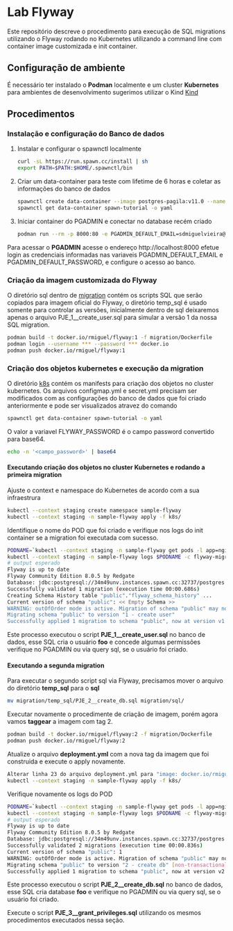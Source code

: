 # Lab Flyway

Este repositório descreve o procedimento para execução de SQL migrations utilizando o Flyway rodando no Kubernetes utilizando a command line com container image customizada e init container.

## Configuração de ambiente

É necessário ter instalado o __Podman__ localmente e um cluster __Kubernetes__ para ambientes de desenvolvimento sugerimos utilizar o Kind [Kind](../kind/README.md)

## Procedimentos

### Instalação e configuração do Banco de dados

1. Instalar e configurar o spawnctl localmente

   ```bash
   curl -sL https://run.spawn.cc/install | sh
   export PATH=$PATH:$HOME/.spawnctl/bin
   ```

1. Criar um data-container para teste com lifetime de 6 horas e coletar as informações do banco de dados

   ```bash
   spawnctl create data-container --image postgres-pagila:v11.0 --name spawn-tutorial --lifetime 6h
   spawnctl get data-container spawn-tutorial -o yaml
   ```

1. Iniciar container do PGADMIN e conectar no database recém criado

   ```bash
   podman run --rm -p 8000:80 -e PGADMIN_DEFAULT_EMAIL=sdmiguelvieira@gmail.com -e     PGADMIN_DEFAULT_PASSWORD=admin docker.io/dpage/pgadmin4
   ```
Para acessar o __PGADMIN__ acesse o endereço http://localhost:8000 efetue login as credenciais informadas nas variaveis PGADMIN_DEFAULT_EMAIL e PGADMIN_DEFAULT_PASSWORD, e configure o acesso ao banco.

### Criação da imagem customizada do Flyway

O diretório sql dentro de [migration](migration) contém os scripts SQL que serão copiados para imagem oficial do Flyway, o diretório temp_sql é usado somente para controlar as versões, inicialmente dentro de sql deixaremos apenas o arquivo PJE_1__create_user.sql para simular a versão 1 da nossa SQL migration.

```bash
podman build -t docker.io/rmiguel/flyway:1 -f migration/Dockerfile
podman login --username *** --password *** docker.io
podman push docker.io/rmiguel/flyway:1
```

### Criação dos objetos kubernetes e execução da migration
O diretório [k8s](k8s) contém os manifests para criação dos objetos no cluster kubernetes.
Os arquivos configmap.yml e secret.yml precisam ser modificados com as configurações do banco de dados que foi criado anteriormente e pode ser visualizados atravez do comando 
```bash 
spawnctl get data-container spawn-tutorial -o yaml
```
O valor a variavel FLYWAY_PASSWORD é o campo password convertido para base64.
```bash
echo -n '<campo_password>' | base64
```

#### Executando criação dos objetos no cluster Kubernetes e rodando a primeira migration
Ajuste o context e namespace do Kubernetes de acordo com a sua infraestrura

```bash
kubectl --context staging create namespace sample-flyway
kubectl --context staging -n sample-flyway apply -f k8s/
```
Identifique o nome do POD que foi criado e verifique nos logs do init container se a migration foi executada com sucesso.

```bash
PODNAME=`kubectl --context staging -n sample-flyway get pods -l app=nginx-deployment -o=jsonpath='{range .items[0]}{.metadata.name}{"\n"}'`
kubectl --context staging -n sample-flyway logs $PODNAME -c flyway-migrate
# output esperado
Flyway is up to date
Flyway Community Edition 8.0.5 by Redgate
Database: jdbc:postgresql://34m49unv.instances.spawn.cc:32737/postgres (PostgreSQL 11.0)
Successfully validated 1 migration (execution time 00:00.686s)
Creating Schema History table "public"."flyway_schema_history" ...
Current version of schema "public": << Empty Schema >>
WARNING: outOfOrder mode is active. Migration of schema "public" may not be reproducible.
Migrating schema "public" to version "1 - create user"
Successfully applied 1 migration to schema "public", now at version v1 (execution time 00:05.363s)
```
Este processo executou o script **PJE_1__create_user.sql** no banco de dados, esse SQL cria o usuário __foo__ e concede algumas permissões verifique no PGADMIN ou via query sql, se o usuário foi criado.


#### Executando a segunda migration

Para executar o segundo script sql via Flyway, precisamos mover o arquivo do diretório **temp_sql** para o **sql**

```bash
mv migration/temp_sql/PJE_2__create_db.sql migration/sql/
```
Executar novamente o procedimente de criação de imagem, porém agora vamos __taggear__ a imagem com tag 2.

```bash
podman build -t docker.io/rmiguel/flyway:2 -f migration/Dockerfile
podman push docker.io/rmiguel/flyway:2
```

Atualize o arquivo **deployment.yml** com a nova tag da imagem que foi construida e execute o apply novamente.

```bash
Alterar linha 23 do arquivo deployment.yml para "image: docker.io/rmiguel/flyway:2"
kubectl --context staging -n sample-flyway apply -f k8s/
```

Verifique novamente os logs do POD

```bash
PODNAME=`kubectl --context staging -n sample-flyway get pods -l app=nginx-deployment -o=jsonpath='{range .items[0]}{.metadata.name}{"\n"}'`
kubectl --context staging -n sample-flyway logs $PODNAME -c flyway-migrate
# output esperado
Flyway is up to date
Flyway Community Edition 8.0.5 by Redgate
Database: jdbc:postgresql://34m49unv.instances.spawn.cc:32737/postgres (PostgreSQL 11.0)
Successfully validated 2 migrations (execution time 00:00.836s)
Current version of schema "public": 1
WARNING: outOfOrder mode is active. Migration of schema "public" may not be reproducible.
Migrating schema "public" to version "2 - create db" [non-transactional]
Successfully applied 1 migration to schema "public", now at version v2 (execution time 00:06.953s)
```
Este processo executou o script **PJE_2__create_db.sql** no banco de dados, esse SQL cria database __foo__ e verifique no PGADMIN ou via query sql, se o usuário foi criado.

Execute o script **PJE_3__grant_privileges.sql** utilizando os mesmos procedimentos executados nessa seção.